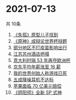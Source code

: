 # 2021-07-13
  共 10条

  <!-- BEGIN -->
  <!-- 最后更新时间:Tue Jul 13 2021 09:10:44 GMT+0000 (Coordinated Universal Time) -->
  1. [《失孤》原型儿子找到](https://www.zhihu.com/search?q=失孤)
1. [《原神》成辩论世界杯辩题](https://www.zhihu.com/search?q=原神)
1. [部分地区不打疫苗影响出行](https://www.zhihu.com/search?q=疫苗)
1. [江苏苏州酒店坍塌](https://www.zhihu.com/search?q=酒店坍塌)
1. [意大利时隔 53 年再夺欧洲杯](https://www.zhihu.com/search?q=欧洲杯)
1. [京东平均年薪涨至 16 薪](https://www.zhihu.com/search?q=京东)
1. [我的世界创始人称游戏已死](https://www.zhihu.com/search?q=我的世界)
1. [五成降噪耳机不达标](https://www.zhihu.com/search?q=降噪耳机)
1. [苹果面临 70 亿美元赔偿](https://www.zhihu.com/search?q=苹果)
1. [《阴阳师》全新 SP 式神](https://www.zhihu.com/search?q=阴阳师)
  <!-- END -->
  
